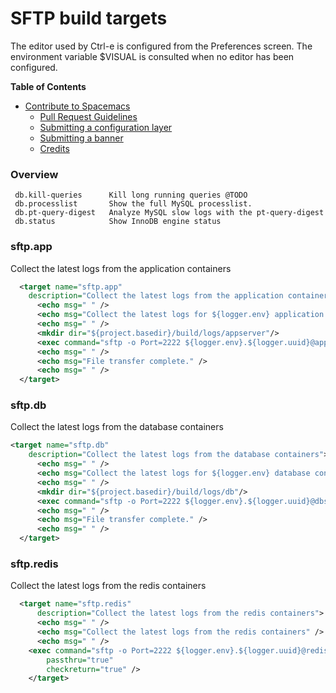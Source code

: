 
# SFTP build targets

 The editor used by Ctrl-e is configured from the Preferences screen. The environment variable $VISUAL is consulted when no editor has been configured.
 
**Table of Contents**

- [Contribute to Spacemacs](#contribute-to-spacemacs)
    - [Pull Request Guidelines](#pull-request-guidelines)
    - [Submitting a configuration layer](#submitting-a-configuration-layer)
    - [Submitting a banner](#submitting-a-banner)
    - [Credits](#credits)

###  Overview

```
 db.kill-queries      Kill long running queries @TODO
 db.processlist       Show the full MySQL processlist.
 db.pt-query-digest   Analyze MySQL slow logs with the pt-query-digest
 db.status            Show InnoDB engine status
```
###  sftp.app
  
Collect the latest logs from the application containers

```xml
  <target name="sftp.app" 
    description="Collect the latest logs from the application containers">
      <echo msg=" " />
      <echo msg="Collect the latest logs for ${logger.env} application containers" />
      <echo msg=" " />
      <mkdir dir="${project.basedir}/build/logs/appserver"/>
      <exec command="sftp -o Port=2222 ${logger.env}.${logger.uuid}@appserver.${logger.env}.${logger.uuid}.drush.in:logs/*.log build/logs/appserver" logoutput="true"/>
      <echo msg=" " />
      <echo msg="File transfer complete." />
      <echo msg=" " />
  </target>
```

###  sftp.db
  
Collect the latest logs from the database containers

```xml
<target name="sftp.db"
    description="Collect the latest logs from the database containers">
      <echo msg=" " />
      <echo msg="Collect the latest logs for ${logger.env} database containers" />
      <echo msg=" " />
      <mkdir dir="${project.basedir}/build/logs/db"/>
      <exec command="sftp -o Port=2222 ${logger.env}.${logger.uuid}@dbserver.${logger.env}.${logger.uuid}.drush.in:logs/*.log build/logs/db" logoutput="true"/>
      <echo msg=" " />
      <echo msg="File transfer complete." />
      <echo msg=" " />
  </target>
```
###  sftp.redis
  
Collect the latest logs from the redis containers

```xml
  <target name="sftp.redis"
      description="Collect the latest logs from the redis containers">
      <echo msg=" " />
      <echo msg="Collect the latest logs from the redis containers" />
      <echo msg=" " />
    <exec command="sftp -o Port=2222 ${logger.env}.${logger.uuid}@redisserver.${logger.env}.${logger.uuid}.drush.in:logs/*.log build/logs/redis" logoutput="true"
        passthru="true"
        checkreturn="true" />
    </target>
``` 
